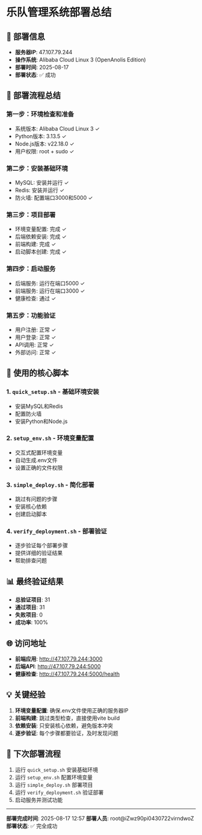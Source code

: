 # 乐队管理系统部署总结

## 🎯 部署信息
- **服务器IP**: 47.107.79.244
- **操作系统**: Alibaba Cloud Linux 3 (OpenAnolis Edition)
- **部署时间**: 2025-08-17
- **部署状态**: ✅ 成功

## 🚀 部署流程总结

### 第一步：环境检查和准备
- 系统版本: Alibaba Cloud Linux 3 ✓
- Python版本: 3.13.5 ✓
- Node.js版本: v22.18.0 ✓
- 用户权限: root + sudo ✓

### 第二步：安装基础环境
- MySQL: 安装并运行 ✓
- Redis: 安装并运行 ✓
- 防火墙: 配置端口3000和5000 ✓

### 第三步：项目部署
- 环境变量配置: 完成 ✓
- 后端依赖安装: 完成 ✓
- 前端构建: 完成 ✓
- 启动脚本创建: 完成 ✓

### 第四步：启动服务
- 后端服务: 运行在端口5000 ✓
- 前端服务: 运行在端口3000 ✓
- 健康检查: 通过 ✓

### 第五步：功能验证
- 用户注册: 正常 ✓
- 用户登录: 正常 ✓
- API调用: 正常 ✓
- 外部访问: 正常 ✓

## 🔧 使用的核心脚本

### 1. `quick_setup.sh` - 基础环境安装
- 安装MySQL和Redis
- 配置防火墙
- 安装Python和Node.js

### 2. `setup_env.sh` - 环境变量配置
- 交互式配置环境变量
- 自动生成.env文件
- 设置正确的文件权限

### 3. `simple_deploy.sh` - 简化部署
- 跳过有问题的步骤
- 安装核心依赖
- 创建启动脚本

### 4. `verify_deployment.sh` - 部署验证
- 逐步验证每个部署步骤
- 提供详细的验证结果
- 帮助排查问题

## 📊 最终验证结果
- **总验证项目**: 31
- **通过项目**: 31
- **失败项目**: 0
- **成功率**: 100%

## 🌐 访问地址
- **前端应用**: http://47.107.79.244:3000
- **后端API**: http://47.107.79.244:5000
- **健康检查**: http://47.107.79.244:5000/health

## 💡 关键经验
1. **环境变量配置**: 确保.env文件使用正确的服务器IP
2. **前端构建**: 跳过类型检查，直接使用vite build
3. **依赖安装**: 只安装核心依赖，避免版本冲突
4. **逐步验证**: 每个步骤都要验证，及时发现问题

## 🔄 下次部署流程
1. 运行 `quick_setup.sh` 安装基础环境
2. 运行 `setup_env.sh` 配置环境变量
3. 运行 `simple_deploy.sh` 部署项目
4. 运行 `verify_deployment.sh` 验证部署
5. 启动服务并测试功能

---
**部署完成时间**: 2025-08-17 12:57
**部署人员**: root@iZwz90pi0430722virndwoZ
**部署状态**: ✅ 完全成功
